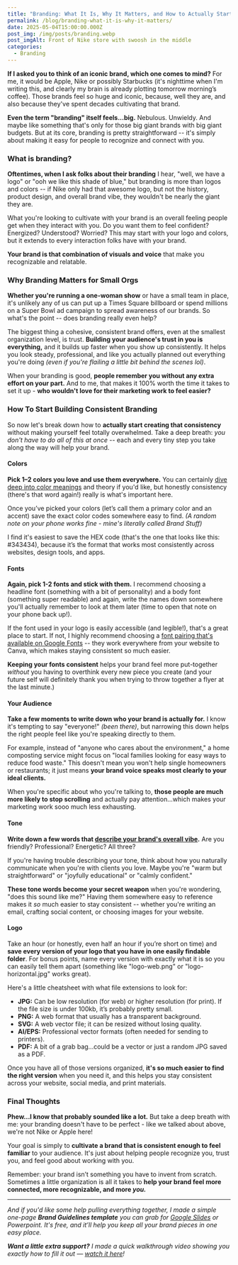 ```yaml
---
title: "Branding: What It Is, Why It Matters, and How to Actually Start"
permalink: /blog/branding-what-it-is-why-it-matters/
date: 2025-05-04T15:00:00.000Z
post_img: /img/posts/branding.webp
post_imgAlt: Front of Nike store with swoosh in the middle
categories:
  - Branding
---
```

**If I asked you to think of an iconic brand, which one comes to mind?** For me, it would be Apple, Nike or possibly Starbucks (it's nighttime when I'm writing this, and clearly my brain is already plotting tomorrow morning’s coffee). Those brands feel so huge and iconic, because, well they are, and also because they've spent decades cultivating that brand. 

**Even the term "branding" itself feels...big.** Nebulous. Unwieldy. And maybe like something that's only for those big giant brands with big giant budgets. But at its core, branding is pretty straightforward -- it's simply about making it easy for people to recognize and connect with you. 

### What is branding?

**Oftentimes, when I ask folks about their branding** I hear, "well, we have a logo" or "ooh we like this shade of blue," but branding is more than logos and colors -- if Nike only had that awesome logo, but not the history, product design, and overall brand vibe, they wouldn't be nearly the giant they are. 

What you're looking to cultivate with your brand is an overall feeling people get when they interact with you. Do you want them to feel confident? Energized? Understood? Worried? This may start with your logo and colors, but it extends to every interaction folks have with your brand. 

**Your brand is that combination of visuals and voice** that make you recognizable and relatable. 

### Why Branding Matters for Small Orgs

**Whether you're running a one-woman show** or have a small team in place, it's unlikely any of us can put up a Times Square billboard or spend millions on a Super Bowl ad campaign to spread awareness of our brands. So what's the point -- does branding really even help?

The biggest thing a cohesive, consistent brand offers, even at the smallest organization level, is trust. **Building your audience's trust in you is everything,** and it builds up faster when you show up consistently. It helps you look steady, professional, and like you actually planned out everything you're doing *(even if you're flailing a little bit behind the scenes lol)*. 

When your branding is good, **people remember you without any extra effort on your part.** And to me, that makes it 100% worth the time it takes to set it up - **who wouldn't love for their marketing work to feel easier?**

### How To Start Building Consistent Branding

So now let's break down how to **actually start creating that consistency** without making yourself feel totally overwhelmed. Take a deep breath: *you don't have to do all of this at once* -- each and every tiny step you take along the way will help your brand.

#### Colors

**Pick 1–2 colors you love and use them everywhere.** You can certainly [dive deep into color meanings](<>) and theory if you'd like, but honestly consistency (there's that word again!) really is what's important here.

Once you’ve picked your colors (let’s call them a primary color and an accent) save the exact color codes somewhere easy to find. *(A random note on your phone works fine - mine's literally called Brand Stuff)*

I find it's easiest to save the HEX code (that's the one that looks like this: #343434), because it’s the format that works most consistently across websites, design tools, and apps.

#### Fonts

**Again, pick 1-2 fonts and stick with them.** I recommend choosing a headline font (something with a bit of personality) and a body font (something super readable) and again, write the names down somewhere you'll actually remember to look at them later (time to open that note on your phone back up!).

If the font used in your logo is easily accessible (and legible!), that's a great place to start. If not, I highly recommend choosing a [font pairing that's available on Google Fonts](https://www.fontpair.co/fonts) -- they work everywhere from your website to Canva, which makes staying consistent so much easier. 

**Keeping your fonts consistent** helps your brand feel more put-together *without* you having to overthink every new piece you create (and your future self will definitely thank you when trying to throw together a flyer at the last minute.)

#### Your Audience

**Take a few moments to write down who your brand is actually for.** I know it's tempting to say "everyone!" *(been there)*, but narrowing this down helps the right people feel like you're speaking directly to them.

For example, instead of "anyone who cares about the environment," a home composting service might focus on "local families looking for easy ways to reduce food waste." This doesn't mean you won't help single homeowners or restaurants; it just means **your brand voice speaks most clearly to your ideal clients.**

When you're specific about who you're talking to, **those people are much more likely to stop scrolling** and actually pay attention...which makes your marketing work sooo much less exhausting.

#### Tone

**Write down a few words that [describe your brand's overall vibe](https://brandkit.com/asset-page/1611-brand-personality-adjectives).** Are you friendly? Professional? Energetic? All three? 

If you're having trouble describing your tone, think about how you naturally communicate when you're with clients you love. Maybe you're "warm but straightforward" or "joyfully educational" or "calmly confident." 

**These tone words become your secret weapon** when you're wondering, "does this sound like me?" Having them somewhere easy to reference makes it *so* much easier to stay consistent -- whether you're writing an email, crafting social content, or choosing images for your website.

#### Logo

Take an hour (or honestly, even half an hour if you’re short on time) and **save every version of your logo that you have in one easily findable folder**. For bonus points, name every version with exactly what it is so you can easily tell them apart (something like "logo-web.png" or "logo-horizontal.jpg" works great). 

Here's a little cheatsheet with what file extensions to look for:

* **JPG:** Can be low resolution (for web) or higher resolution (for print). If the file size is under 100kb, it’s probably pretty small.
* **PNG:** A web format that usually has a transparent background.
* **SVG:** A web vector file; it can be resized without losing quality.
* **AI/EPS:** Professional vector formats (often needed for sending to printers).
* **PDF:** A bit of a grab bag...could be a vector or just a random JPG saved as a PDF.

Once you have all of those versions organized, **it's so much easier to find the right version** when you need it, and this helps you stay consistent across your website, social media, and print materials.

### Final Thoughts

**Phew...I know that probably sounded like a lot.** But take a deep breath with me: your branding doesn't have to be perfect - like we talked about above, we're not Nike or Apple here! 

Your goal is simply to **cultivate a brand that is consistent enough to feel familiar** to your audience. It's just about helping people recognize you, trust you, and feel good about working with you. 

Remember: your brand isn’t something you have to invent from scratch. Sometimes a little organization is all it takes to **help your brand feel more connected, more recognizable, and more *you.***

<hr>

*And if you'd like some help pulling everything together, I made a simple one-page **Brand Guidelines template**  you can grab for [Google Slides](https://docs.google.com/presentation/d/1RmCeoF2S-qMWNZGV3RDKeeHHPOu57FmJt-1uWcjCzGk/copy) or Powerpoint. It's free, and it’ll help you keep all your brand pieces in one easy place.*

***Want a little extra support?** I made a quick walkthrough video showing you exactly how to fill it out — [watch it here](https://youtu.be/fzZhrF0z1X4)!*
